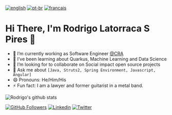 [![english](https://img.shields.io/badge/Language-English-red)](https://github.com/jonatasemidio/multilanguage-readme-pattern/blob/master/README.md)
[![pt-br](https://img.shields.io/badge/Language-Portugu%C3%AAs-green)](https://github.com/jonatasemidio/multilanguage-readme-pattern/blob/master/README.pt-br.md)
[![francais](https://img.shields.io/badge/Language-fran%C3%A7ais-blue)](https://github.com/jonatasemidio/multilanguage-readme-pattern/blob/master/README.es.md)

# Hi There, I'm Rodrigo Latorraca S Pires 👋

- 🔭 I’m currently working as Software Engineer [@CRA](https://www.cra-arc.gc.ca/)
- 🌱 I’ve been learning about Quarkus, Machine Learning and Data Science
- 👯 I’m looking for to collaborate on Social impact open source projects
- 💬 Ask me about `[Java, Struts2, Spring Environment, Javascript, Angular]` 
- 😄 Pronouns: He/Him/His
- ⚡ Fun fact: I am a lawyer and former guitarist in a metal band.

![Rodrigo's github stats](https://github-readme-stats.vercel.app/api?username=rlatorraca&show_icons=true&theme=radical)

[![GitHub Followers](https://img.shields.io/github/followers/rlatorraca?style=flat&labelColor=0D0D0D&logo=Github&Color=white)](https://github.com/rlatorraca)
[![Linkedin](https://img.shields.io/badge/-LinkedIn-060606?style=flat&labelColor=0D0D0D&logo=Linkedin&Color=white)](https://www.linkedin.com/in/rodrigo-ls-pires/)
[![Twitter](https://img.shields.io/badge/-Twitter-060606?style=flat&labelColor=0D0D0D&logo=Twitter&Color=white)](https://twitter.com/)

